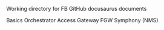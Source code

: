 Working directory for FB GitHub docusaurus documents

Basics
Orchestrator
Access Gateway
FGW
Symphony (NMS)
